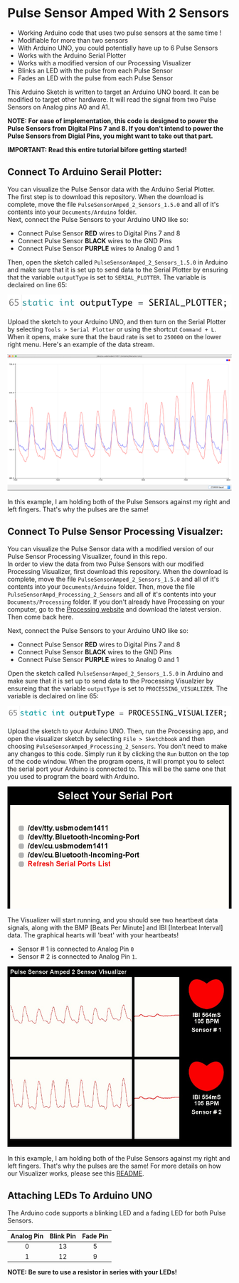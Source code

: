 # Pulse Sensor Amped With 2 Sensors
* Working Arduino code that uses two pulse sensors at the same time !  
* Modifiable for more than two sensors 
* With Arduino UNO, you could potentially have up to 6 Pulse Sensors   
* Works with the Arduino Serial Plotter 
* Works with a modified version of our Processing Visualizer
* Blinks an LED with the pulse from each Pulse Sensor
* Fades an LED with the pulse from each Pulse Sensor 

This Arduino Sketch is written to target an Arduino UNO board. It can be modified to target other hardware. It will read the signal from two Pulse Sensors on Analog pins A0 and A1.

**NOTE: For ease of implementation, this code is designed to power the Pulse Sensors from Digital Pins 7 and 8. If you don't intend to power the Pulse Sensors from Digial Pins, you might want to take out that part.**

**IMPORTANT: Read this entire tutorial bifore getting started!**

## Connect To Arduino Serail Plotter:

You can visualize the Pulse Sensor data with the Arduino Serial Plotter.  
The first step is to download this repository. When the download is complete, move the file `PulseSensorAmped_2_Sensors_1.5.0` and all of it's contents into your `Documents/Arduino` folder.  
Next, connect the Pulse Sensors to your Arduino UNO like so:

* Connect Pulse Sensor **RED** wires to Digital Pins 7 and 8
* Connect Pulse Sensor **BLACK** wires to the GND Pins
* Connect Pulse Sensor **PURPLE** wires to Analog 0 and 1

Then, open the sketch called `PulseSensorAmped_2_Sensors_1.5.0` in Arduino and make sure that it is set up to send data to the Serial Plotter by ensuring that the variable `outputType` is set to `SERIAL_PLOTTER`. The variable is declaired on line 65:

![outputType = SERIAL_PLOTTER](images/outputType-SERIAL_PLOTTER.png)

Upload the sketch to your Arduino UNO, and then turn on the Serial Plotter by selecting `Tools > Serial Plotter` or using the shortcut `Command + L`. When it opens, make sure that the baud rate is set to `250000` on the lower right menu. Here's an example of the data stream.

![2 Pulse Serial Plotter](images/2_Pulse_Sensors_Serial_Plotter.png)

In this example, I am holding both of the Pulse Sensors against my right and left fingers. That's why the pulses are the same!


## Connect To Pulse Sensor Processing Visualzer:

You can visualize the Pulse Sensor data with a modified version of our Pulse Sensor Processing Visualizer, found in this repo.  
In order to view the data from two Pulse Sensors with our modified Processing Visualizer, first download this repository. When the download is complete, move the file `PulseSensorAmped_2_Sensors_1.5.0` and all of it's contents into your `Documents/Arduino` folder. Then, move the file `PulseSensorAmpd_Processing_2_Sensors` and all of it's contents into your `Documents/Processing` folder. If you don't already have Processing on your computer, go to the [Processing website](http://www.processing.org) and download the latest version. Then come back here.  

Next, connect the Pulse Sensors to your Arduino UNO like so:

* Connect Pulse Sensor **RED** wires to Digital Pins 7 and 8
* Connect Pulse Sensor **BLACK** wires to the GND Pins
* Connect Pulse Sensor **PURPLE** wires to Analog 0 and 1


Open the sketch called `PulseSensorAmped_2_Sensors_1.5.0` in Arduino and make sure that it is set up to send data to the Processing Visualzier by ensureing that the variable `outputType` is set to `PROCESSING_VISUALIZER`. The variable is declaired on line 65:

![outputType = SERIAL_PLOTTER](images/outputType-PROCESSING_VISUALIZER.png)

Upload the sketch to your Arduino UNO. Then, run the Processing app, and open the visualizer sketch by selecting `File > Sketchbook` and then choosing `PulseSensorAmped_Processing_2_Sensors`. You don't need to make any changes to this code. Simply run it by clicking the `Run` button on the top of the code window. When the program opens, it will prompt you to select the serial port your Arduino is connected to. This will be the same one that you used to program the board with Arduino.

![Select Serial Port](images/Processing-select_serial_port.png)

The Visualizer will start running, and you should see two heartbeat data signals, along with the BMP [Beats Per Minute] and IBI [Interbeat Interval] data. The graphical hearts will 'beat' with your heartbeats! 

* Sensor # 1 is connected to Analog Pin `0`
* Sensor # 2 is connected to Analog Pin `1`.

![2 Pulse Serial Plotter](images/2_Pulse_Sensors_Processing_Visualizer.jpg)

In this example, I am holding both of the Pulse Sensors against my right and left fingers. That's why the pulses are the same! For more details on how our Visualizer works, please see this [README](https://github.com/WorldFamousElectronics/PulseSensor_Amped_Processing_Visualizer). 

## Attaching LEDs To Arduino UNO

The Arduino code supports a blinking LED and a fading LED for both Pulse Sensors.

Analog Pin  |  Blink Pin  |  Fade Pin  |
:----------:|:-----------:|:----------:|
     0      |     13      |     5      |
     1      |     12      |     9      |

**NOTE: Be sure to use a resistor in series with your LEDs!** 